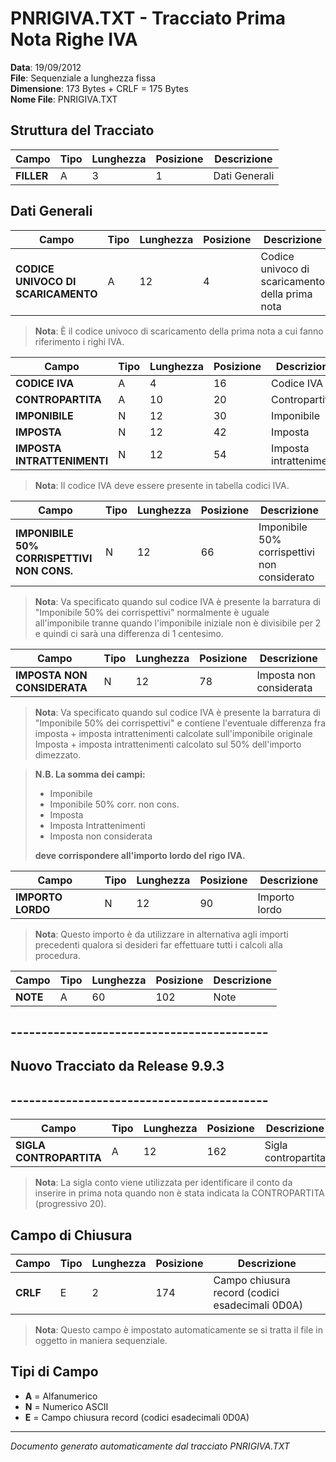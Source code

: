 # PNRIGIVA.TXT - Tracciato Prima Nota Righe IVA

**Data**: 19/09/2012  
**File**: Sequenziale a lunghezza fissa  
**Dimensione**: 173 Bytes + CRLF = 175 Bytes  
**Nome File**: PNRIGIVA.TXT

## Struttura del Tracciato

| Campo      | Tipo | Lunghezza | Posizione | Descrizione   |
| ---------- | ---- | --------- | --------- | ------------- |
| **FILLER** | A    | 3         | 1         | Dati Generali |

## Dati Generali

| Campo                              | Tipo | Lunghezza | Posizione | Descrizione                                     |
| ---------------------------------- | ---- | --------- | --------- | ----------------------------------------------- |
| **CODICE UNIVOCO DI SCARICAMENTO** | A    | 12        | 4         | Codice univoco di scaricamento della prima nota |

> **Nota**: È il codice univoco di scaricamento della prima nota a cui fanno riferimento i righi IVA.

| Campo                       | Tipo | Lunghezza | Posizione | Descrizione             |
| --------------------------- | ---- | --------- | --------- | ----------------------- |
| **CODICE IVA**              | A    | 4         | 16        | Codice IVA              |
| **CONTROPARTITA**           | A    | 10        | 20        | Contropartita           |
| **IMPONIBILE**              | N    | 12        | 30        | Imponibile              |
| **IMPOSTA**                 | N    | 12        | 42        | Imposta                 |
| **IMPOSTA INTRATTENIMENTI** | N    | 12        | 54        | Imposta intrattenimenti |

> **Nota**: Il codice IVA deve essere presente in tabella codici IVA.

| Campo                                      | Tipo | Lunghezza | Posizione | Descrizione                                  |
| ------------------------------------------ | ---- | --------- | --------- | -------------------------------------------- |
| **IMPONIBILE 50% CORRISPETTIVI NON CONS.** | N    | 12        | 66        | Imponibile 50% corrispettivi non considerato |

> **Nota**: Va specificato quando sul codice IVA è presente la barratura di "Imponibile 50% dei corrispettivi" normalmente è uguale all'imponibile tranne quando l'imponibile iniziale non è divisibile per 2 e quindi ci sarà una differenza di 1 centesimo.

| Campo                       | Tipo | Lunghezza | Posizione | Descrizione             |
| --------------------------- | ---- | --------- | --------- | ----------------------- |
| **IMPOSTA NON CONSIDERATA** | N    | 12        | 78        | Imposta non considerata |

> **Nota**: Va specificato quando sul codice IVA è presente la barratura di "Imponibile 50% dei corrispettivi" e contiene l'eventuale differenza fra imposta + imposta intrattenimenti calcolate sull'imponibile originale Imposta + imposta intrattenimenti calcolato sul 50% dell'importo dimezzato.

> **N.B. La somma dei campi:**
>
> - Imponibile
> - Imponibile 50% corr. non cons.
> - Imposta
> - Imposta Intrattenimenti
> - Imposta non considerata
>
> **deve corrispondere all'importo lordo del rigo IVA.**

| Campo             | Tipo | Lunghezza | Posizione | Descrizione   |
| ----------------- | ---- | --------- | --------- | ------------- |
| **IMPORTO LORDO** | N    | 12        | 90        | Importo lordo |

> **Nota**: Questo importo è da utilizzare in alternativa agli importi precedenti qualora si desideri far effettuare tutti i calcoli alla procedura.

| Campo    | Tipo | Lunghezza | Posizione | Descrizione |
| -------- | ---- | --------- | --------- | ----------- |
| **NOTE** | A    | 60        | 102       | Note        |

## ------------------------------------------

## Nuovo Tracciato da Release 9.9.3

## ------------------------------------------

| Campo                   | Tipo | Lunghezza | Posizione | Descrizione         |
| ----------------------- | ---- | --------- | --------- | ------------------- |
| **SIGLA CONTROPARTITA** | A    | 12        | 162       | Sigla contropartita |

> **Nota**: La sigla conto viene utilizzata per identificare il conto da inserire in prima nota quando non è stata indicata la CONTROPARTITA (progressivo 20).

## Campo di Chiusura

| Campo    | Tipo | Lunghezza | Posizione | Descrizione                                     |
| -------- | ---- | --------- | --------- | ----------------------------------------------- |
| **CRLF** | E    | 2         | 174       | Campo chiusura record (codici esadecimali 0D0A) |

> **Nota**: Questo campo è impostato automaticamente se si tratta il file in oggetto in maniera sequenziale.

## Tipi di Campo

- **A** = Alfanumerico
- **N** = Numerico ASCII
- **E** = Campo chiusura record (codici esadecimali 0D0A)

---

_Documento generato automaticamente dal tracciato PNRIGIVA.TXT_
